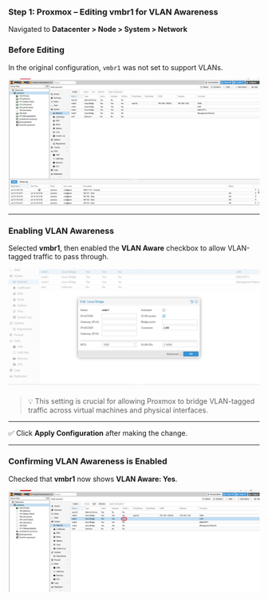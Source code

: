 ### Step 1: Proxmox – Editing vmbr1 for VLAN Awareness
Navigated to **Datacenter > Node > System > Network**

### Before Editing
In the original configuration, `vmbr1` was not set to support VLANs.

![Before Editing vmbr1](1_before_vmbr1.png)

---

### Enabling VLAN Awareness

Selected **vmbr1**, then enabled the **VLAN Aware** checkbox to allow VLAN-tagged traffic to pass through.

![Config VLAN Aware vmbr1](2_vlan_vmbr1.png)

> 💡 This setting is crucial for allowing Proxmox to bridge VLAN-tagged traffic across virtual machines and physical interfaces.
---
✅ Click **Apply Configuration** after making the change.

---
### Confirming VLAN Awareness is Enabled

Checked that **vmbr1** now shows **VLAN Aware: Yes**.

![VLAN Aware Enabled](3_vlan_aware_enabled_vmbr1.png)

